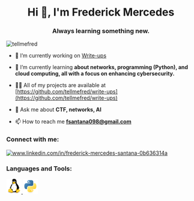 <h1 align="center">Hi 👋, I'm Frederick Mercedes</h1>
<h3 align="center">Always learning something new.</h3>

<p align="left"> <img src="https://komarev.com/ghpvc/?username=tellmefred&label=Profile%20views&color=0e75b6&style=flat" alt="tellmefred" /> </p>

- 🔭 I’m currently working on [Write-ups](https://github.com/tellmefred/write-ups)

- 🌱 I’m currently learning **about networks, programming (Python), and cloud computing, all with a focus on enhancing cybersecurity.**

- 👨‍💻 All of my projects are available at [https://github.com/tellmefred/write-ups](https://github.com/tellmefred/write-ups)

- 💬 Ask me about **CTF, networks, AI**

- 📫 How to reach me **fsantana098@gmail.com**

<h3 align="left">Connect with me:</h3>
<p align="left">
<a href="www.linkedin.com/in/frederick-mercedes-santana-0b636314a" target="blank"><img align="center" src="https://raw.githubusercontent.com/rahuldkjain/github-profile-readme-generator/master/src/images/icons/Social/linked-in-alt.svg" alt="www.linkedin.com/in/frederick-mercedes-santana-0b636314a" height="30" width="40" /></a>
</p>

<h3 align="left">Languages and Tools:</h3>
<p align="left"> <a href="https://www.linux.org/" target="_blank" rel="noreferrer"> <img src="https://raw.githubusercontent.com/devicons/devicon/master/icons/linux/linux-original.svg" alt="linux" width="40" height="40"/> </a> <a href="https://www.python.org" target="_blank" rel="noreferrer"> <img src="https://raw.githubusercontent.com/devicons/devicon/master/icons/python/python-original.svg" alt="python" width="40" height="40"/> </a> </p>
